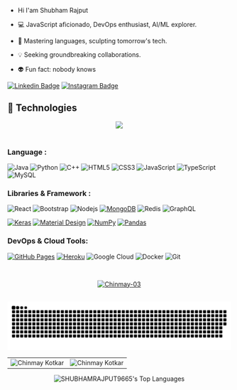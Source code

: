 -   Hi I'am Shubham Rajput

- 💻 JavaScript aficionado, DevOps enthusiast, AI/ML explorer.

- 🌱 Mastering languages, sculpting tomorrow's tech.

- 💡 Seeking groundbreaking collaborations.
- 👽 Fun fact: nobody knows

[![Linkedin Badge](https://img.shields.io/badge/-Shubham.Rajput-blue?style=flat-square&logo=Linkedin&logoColor=white&link=https://www.linkedin.com/in/shubhamrajput07/)](https://www.linkedin.com/in/shubhamrajput07/)
[![Instagram Badge](https://img.shields.io/badge/-Shubham.Rajput-purple?style=flat-square&logo=instagram&logoColor=white&link=https://www.instagram.com/_shubhamrajput_07/)](https://www.instagram.com/_shubhamrajput_07/)





## 🥷  Technologies

<p align="center">
  <img src = "https://i.giphy.com/media/v1.Y2lkPTc5MGI3NjExenM0bWRoMHl3cjdyMDRiYm90MXg4MzA0azRvdjU5bjIzMG1sZ3l0ZiZlcD12MV9pbnRlcm5hbF9naWZfYnlfaWQmY3Q9Zw/HscDLzkO8EOTmgkhQP/giphy.gif" width = 100px> <br>
<br>

### Language :
![Java](https://img.shields.io/badge/-java-E34A86?style=flat-square&logo=openjdk)
![Python](https://img.shields.io/badge/-Python-black?style=flat-square&logo=Python)
![C++](https://img.shields.io/badge/-C++-00599C?style=flat-square&logo=c)
![HTML5](https://img.shields.io/badge/-HTML5-E34F26?style=flat-square&logo=html5&logoColor=white)
![CSS3](https://img.shields.io/badge/-CSS3-1572B6?style=flat-square&logo=css3)
 ![JavaScript](https://img.shields.io/badge/-JavaScript-black?style=flat-square&logo=javascript) 
 ![TypeScript](https://img.shields.io/badge/-TypeScript-007ACC?style=flat-square&logo=typescript) 
 ![MySQL](https://img.shields.io/badge/-MySQL-black?style=flat-square&logo=mysql) 
 
### Libraries & Framework :

![React](https://img.shields.io/badge/-React-black?style=flat-square&logo=react)
![Bootstrap](https://img.shields.io/badge/-Bootstrap-563D7C?style=flat-square&logo=bootstrap)
![Nodejs](https://img.shields.io/badge/-Nodejs-black?style=flat-square&logo=Node.js)
<a href="#"><img alt="MongoDB" src ="https://img.shields.io/badge/MongoDB-%234ea94b.svg?logo=mongodb&logoColor=white"></a>
![Redis](https://img.shields.io/badge/-Redis-black?style=flat-square&logo=Redis)
![GraphQL](https://img.shields.io/badge/-GraphQL-E10098?style=flat-square&logo=graphql)

<a href="#"><img alt="Keras" src="https://img.shields.io/badge/Keras%20-%23D00000.svg?logo=Keras&logoColor=white"></a>
<a href="#"><img alt="Material Design" src="https://img.shields.io/badge/Material%20Design%20-%230081CB.svg?logo=material-design&logoColor=white"></a>
<a href="#"><img alt="NumPy" src="https://img.shields.io/badge/Numpy%20-%23013243.svg?logo=numpy&logoColor=white"></a>
<a href="#"><img alt="Pandas" src="https://img.shields.io/badge/Pandas%20-%23150458.svg?logo=pandas&logoColor=white"></a>
### DevOps & Cloud Tools:

<a href="#"><img alt="GitHub Pages" src="https://img.shields.io/badge/GitHub%20Pages-%23327FC7.svg?logo=github&logoColor=white"></a>
<a href="#"><img alt="Heroku" src="https://img.shields.io/badge/Heroku%20-%23430098.svg?logo=heroku&logoColor=white"></a>
![Google Cloud](https://img.shields.io/badge/Google%20Cloud-black?style=flat-square&logo=google-cloud)
![Docker](https://img.shields.io/badge/-Docker-black?style=flat-square&logo=docker)
![Git](https://img.shields.io/badge/-Git-black?style=flat-square&logo=git)

<br>

<p align="center"> <a href="https://github.com/ryo-ma/github-profile-trophy"><img src="https://github-profile-trophy.vercel.app/?username=SHUBHAMRAJPUT9665" alt="Chinmay-03" /></a> </p>

<div align="center">
<br clear="both">

<img src="https://raw.githubusercontent.com/ankurg132/ankurg132/output/snake.svg" alt="Snake animation" />
</div>


<table>
  <tr>
    <td><img src="https://github-readme-stats.vercel.app/api?username=SHUBHAMRAJPUT9665&theme=dark&show_icons=true&hide_border=false&count_private=true"" alt="Chinmay Kotkar" /></td>
     <td><img src="https://github-readme-streak-stats.herokuapp.com/?user=SHUBHAMRAJPUT9665&theme=dark&hide_border=false" alt="Chinmay Kotkar" /></td>
  </tr>
</table>

<center>

![SHUBHAMRAJPUT9665's Top Languages](https://github-readme-stats.vercel.app/api/top-langs/?username=SHUBHAMRAJPUT9665&theme=dark&show_icons=true&hide_border=false&layout=compact)
</center>
 
